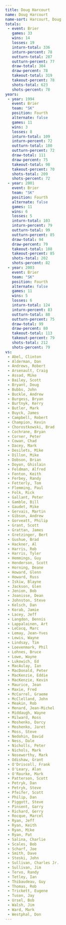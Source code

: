 ```yaml
---
title: Doug Harcourt
name: Doug Harcourt
name-sort: Harcourt, Doug
totals:
 - event: Brier
   games: 33
   wins: 14
   losses: 19
   inturn-total: 336
   inturn-percent: 78
   outturn-total: 287
   outturn-percent: 77
   draw-total: 304
   draw-percent: 78
   takeout-total: 319
   takeout-percent: 78
   shots-total: 623
   shots-percent: 78
years:
 - year: 1994
   event: Brier
   team: "SK"
   position: Fourth
   alternate: false
   games: 11
   wins: 3
   losses: 8
   inturn-total: 109
   inturn-percent: 72
   outturn-total: 100
   outturn-percent: 72
   draw-total: 111
   draw-percent: 75
   takeout-total: 98
   takeout-percent: 70
   shots-total: 209
   shots-percent: 72
 - year: 2001
   event: Brier
   team: "SK"
   position: Fourth
   alternate: false
   games: 11
   wins: 6
   losses: 5
   inturn-total: 103
   inturn-percent: 79
   outturn-total: 99
   outturn-percent: 85
   draw-total: 94
   draw-percent: 79
   takeout-total: 108
   takeout-percent: 85
   shots-total: 202
   shots-percent: 82
 - year: 2003
   event: Brier
   team: "SK"
   position: Fourth
   alternate: false
   games: 11
   wins: 5
   losses: 6
   inturn-total: 124
   inturn-percent: 83
   outturn-total: 88
   outturn-percent: 75
   draw-total: 99
   draw-percent: 80
   takeout-total: 113
   takeout-percent: 79
   shots-total: 212
   shots-percent: 79
vs:
 - Abel, Clinton
 - Alderman, Dan
 - Andrews, Robert
 - Arsenault, Craig
 - Assad, Mike
 - Bailey, Scott
 - Bryant, Doug
 - Bubbs, John
 - Buckle, Andrew
 - Burgess, Bryan
 - Burtnyk, Kerry
 - Butler, Mark
 - Buyck, James
 - Campbell, Robert
 - Champion, Kevin
 - Chorostkowski, Brad
 - Cochrane, Bryan
 - Corner, Peter
 - Cowan, Chad
 - Dacey, Mark
 - Desilets, Mike
 - Dillon, Mike
 - Dobson, Brian
 - Doyon, Ghislain
 - Feldman, Alfred
 - Fenton, Keith
 - Ferbey, Randy
 - Fetterly, Tom
 - Flemming, Paul
 - Folk, Rick
 - Gallant, Peter
 - Gamble, Bill
 - Gaudet, Mike
 - Gervais, Martin
 - Gibson, Andrew
 - Gorveatt, Philip
 - Grant, Scott
 - Grattan, James
 - Gretzinger, Bert
 - Gushue, Brad
 - Hackner, Al
 - Harris, Rob
 - Harris, Tyler
 - Hemmings, Guy
 - Henderson, Scott
 - Horning, Deane
 - Howard, Glenn
 - Howard, Russ
 - Iskiw, Blayne
 - Jackson, Glen
 - Jenion, Bob
 - Joanisse, Dean
 - Johnston, Steve
 - Kelsch, Dan
 - Korab, Jamie
 - Lacey, Jeff
 - Langdon, Dennis
 - Lappalainen, Art
 - LeCocq, Marc
 - Lemay, Jean-Yves
 - Lewis, Wayne
 - Lindsay, Tim
 - Loevenmark, Phil
 - Lohnes, Bruce
 - Lowe, Wayne
 - Lukowich, Ed
 - MacAulay, Ian
 - MacDonald, Peter
 - MacKenzie, Eddie
 - MacKenzie, Kevin
 - Maurice, Jean
 - Maxie, Fred
 - McCarrel, Graeme
 - McClelland, John
 - Meakin, Rob
 - Menard, Jean-Michel
 - Middaugh, Wayne
 - Milward, Ross
 - Moshenko, Darcy
 - Moshenko, Jaret
 - Moss, Steve
 - Nedohin, David
 - Ness, Dale
 - Nicholls, Peter
 - Nichols, Mark
 - Noseworthy, Mark
 - Odishaw, Grant
 - O'Driscoll, Frank
 - O'Leary, Alan
 - O'Rourke, Mark
 - Patterson, Scott
 - Petryk, Dan
 - Petryk, Steve
 - Pfeifer, Scott
 - Philip, Dan
 - Piggott, Steve
 - Pinsent, Garry
 - Richard, Gerry
 - Rocque, Marcel
 - Ryan, Jeff
 - Ryan, Keith
 - Ryan, Mike
 - Ryan, Pat
 - Salina, Charlie
 - Scales, Bob
 - Scharf, Joe
 - Smith, Dave
 - Steski, John
 - Sullivan, Charles Jr.
 - Sullivan, Jim
 - Tervo, Randy
 - Tetley, Ian
 - Thibaudeau, Guy
 - Thomas, Rob
 - Trickett, Eugene
 - Tuson, Jay
 - Ursel, Bob
 - Walsh, Jim
 - Ward, Mark
 - Westphal, Don
---
```


